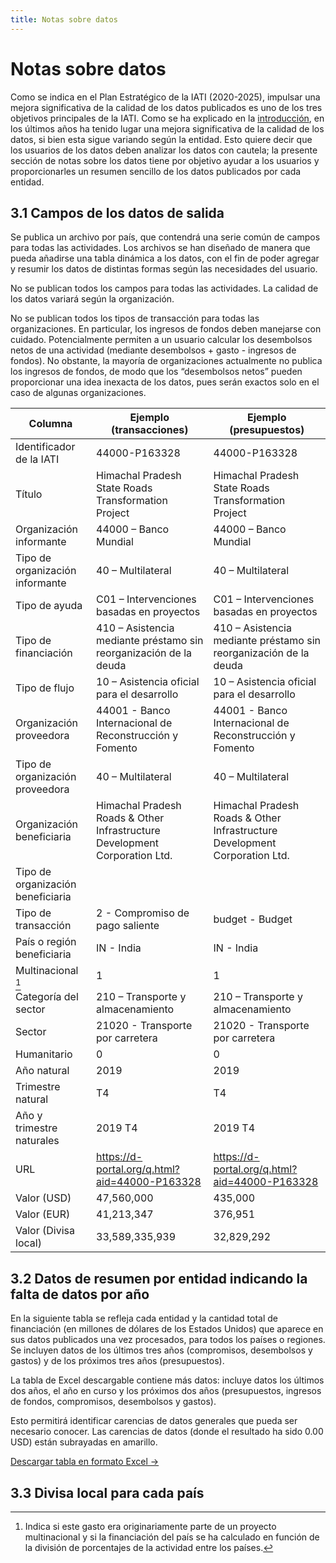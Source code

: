 ```yaml
---
title: Notas sobre datos
---
```


# Notas sobre datos

Como se indica en el Plan Estratégico de la IATI (2020-2025), impulsar una mejora significativa de la calidad de los datos publicados es uno de los tres objetivos principales de la IATI. Como se ha explicado en la [introducción](/es/introduction/#11-ayudar-a-los-gobiernos-de-los-paises-asociados-a-mejorar-su-acceso-a-los-datos-de-la-iati-y-a-usarlos), en los últimos años ha tenido lugar una mejora significativa de la calidad de los datos, si bien esta sigue variando según la entidad. Esto quiere decir que los usuarios de los datos deben analizar los datos con cautela; la presente sección de notas sobre los datos tiene por objetivo ayudar a los usuarios y proporcionarles un resumen sencillo de los datos publicados por cada entidad.

## 3.1 Campos de los datos de salida

Se publica un archivo por país, que contendrá una serie común de campos para todas las actividades. Los archivos se han diseñado de manera que pueda añadirse una tabla dinámica a los datos, con el fin de poder agregar y resumir los datos de distintas formas según las necesidades del usuario.

No se publican todos los campos para todas las actividades. La calidad de los datos variará según la organización.

No se publican todos los tipos de transacción para todas las organizaciones. En particular, los ingresos de fondos deben manejarse con cuidado. Potencialmente permiten a un usuario calcular los desembolsos netos de una actividad (mediante desembolsos + gasto - ingresos de fondos). No obstante, la mayoría de organizaciones actualmente no publica los ingresos de fondos, de modo que los “desembolsos netos” pueden proporcionar una idea inexacta de los datos, pues serán exactos solo en el caso de algunas organizaciones.

<div class="table">

Columna | Ejemplo (transacciones) | Ejemplo (presupuestos)
--- | --- | ---
Identificador de la IATI | 44000-P163328 | 44000-P163328
Título | Himachal Pradesh State Roads Transformation Project | Himachal Pradesh State Roads Transformation Project
Organización informante | 44000 – Banco Mundial | 44000 – Banco Mundial
Tipo de organización informante | 40 – Multilateral | 40 – Multilateral
Tipo de ayuda | C01 – Intervenciones basadas en proyectos| C01 – Intervenciones basadas en proyectos
Tipo de financiación | 410 – Asistencia mediante préstamo sin reorganización de la deuda | 410 – Asistencia mediante préstamo sin reorganización de la deuda
Tipo de flujo | 10 – Asistencia oficial para el desarrollo | 10 – Asistencia oficial para el desarrollo
Organización proveedora | 44001 - Banco Internacional de Reconstrucción y Fomento | 44001 - Banco Internacional de Reconstrucción y Fomento
Tipo de organización proveedora | 40 – Multilateral | 40 – Multilateral
Organización beneficiaria | Himachal Pradesh Roads & Other Infrastructure Development Corporation Ltd. | Himachal Pradesh Roads & Other Infrastructure Development Corporation Ltd.
Tipo de organización beneficiaria | |
Tipo de transacción | 2 - Compromiso de pago saliente | budget - Budget
País o región beneficiaria | IN - India | IN - India
Multinacional [^1] | 1  | 1
Categoría del sector | 210 – Transporte y almacenamiento | 210 – Transporte y almacenamiento
Sector | 21020 - Transporte por carretera | 21020 - Transporte por carretera
Humanitario  | 0 | 0
Año natural | 2019 | 2019
Trimestre natural | T4 | T4
Año y trimestre naturales | 2019 T4 | 2019 T4
URL | https://d-portal.org/q.html?aid=44000-P163328 | https://d-portal.org/q.html?aid=44000-P163328
Valor (USD) | 47,560,000 | 435,000
Valor (EUR) | 41,213,347 | 376,951
Valor (Divisa local) | 33,589,335,939 | 32,829,292

</div>

## 3.2 Datos de resumen por entidad indicando la falta de datos por año

En la siguiente tabla se refleja cada entidad y la cantidad total de financiación (en millones de dólares de los Estados Unidos) que aparece en sus datos publicados una vez procesados, para todos los países o regiones. Se incluyen datos de los últimos tres años (compromisos, desembolsos y gastos) y de los próximos tres años (presupuestos).

La tabla de Excel descargable contiene más datos: incluye datos los últimos dos años, el año en curso y los próximos dos años (presupuestos, ingresos de fondos, compromisos, desembolsos y gastos).

Esto permitirá identificar carencias de datos generales que pueda ser necesario conocer. Las carencias de datos (donde el resultado ha sido 0.00 USD) están subrayadas en amarillo.


<a
  href="https://countrydata.iatistandard.org/data/summary_year.xlsx"
  class="download-button">Descargar tabla en formato Excel →</a>

<data-gaps-year></data-gaps-year>

## 3.3 Divisa local para cada país

<countries-currencies></countries-currencies>


[^1]: Indica si este gasto era originariamente parte de un proyecto multinacional y si la financiación del país se ha calculado en función de la división de porcentajes de la actividad entre los países.
